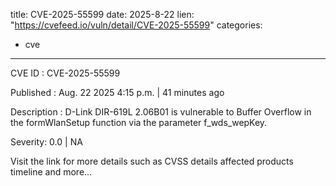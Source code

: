  
title: CVE-2025-55599
date: 2025-8-22
lien: "https://cvefeed.io/vuln/detail/CVE-2025-55599"
categories:
  - cve
---

CVE ID : CVE-2025-55599

Published :  Aug. 22
2025
4:15 p.m. | 41 minutes ago

Description : D-Link DIR-619L 2.06B01 is vulnerable to Buffer Overflow in the formWlanSetup function via the parameter f_wds_wepKey.

Severity: 0.0 | NA

Visit the link for more details
such as CVSS details
affected products
timeline
and more...
